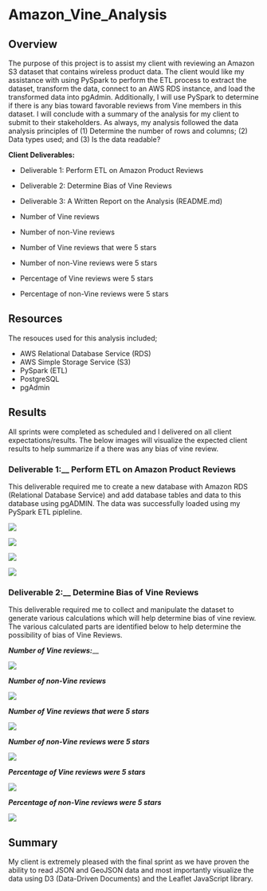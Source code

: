 # Amazon_Vine_Analysis

## Overview 
The purpose of this project is to assist my client with reviewing an Amazon S3 dataset that contains wireless product data.  The client would like my assistance with
using PySpark to perform the ETL process to extract the dataset, transform the data, connect to an AWS RDS instance, and load the transformed data into pgAdmin.  Additionally, I will use PySpark to determine if there is any bias toward favorable reviews from Vine members in this dataset.  I will conclude with a summary of the analysis for my client to submit to their stakeholders.  As always, my analysis followed the data analysis principles of (1) Determine the number of rows and columns; (2) Data types used; and (3) Is the data readable?

__Client Deliverables:__
- Deliverable 1: Perform ETL on Amazon Product Reviews
- Deliverable 2: Determine Bias of Vine Reviews
- Deliverable 3: A Written Report on the Analysis (README.md)


- Number of Vine reviews 
- Number of non-Vine reviews
- Number of Vine reviews that were 5 stars
- Number of non-Vine reviews were 5 stars
- Percentage of Vine reviews were 5 stars
- Percentage of non-Vine reviews were 5 stars


## Resources
The resouces used for this analysis included;
- AWS Relational Database Service (RDS)
- AWS Simple Storage Service (S3)
- PySpark (ETL)
- PostgreSQL
- pgAdmin


## Results
All sprints were completed as scheduled and I delivered on all client expectations/results. The below images will visualize the expected client results to help summarize if a there was any bias of vine review.

### Deliverable 1:__ Perform ETL on Amazon Product Reviews

This deliverable required me to create a new database with Amazon RDS (Relational Database Service) and add database tables and data to this database using pgADMIN.  The data was successfully loaded using my PySpark ETL pipleline.

![](https://github.com/SheaButta/Amazon_Vine_Analysis/blob/main/Images/customer.PNG)

![](https://github.com/SheaButta/Amazon_Vine_Analysis/blob/main/Images/products.PNG)

![](https://github.com/SheaButta/Amazon_Vine_Analysis/blob/main/Images/review_id_table.PNG)

![](https://github.com/SheaButta/Amazon_Vine_Analysis/blob/main/Images/vine_table.PNG)


### Deliverable 2:__  Determine Bias of Vine Reviews

This deliverable required me to collect and manipulate the dataset to generate various calculations which will help determine bias of vine review.  The various calculated parts are identified below to help determine the possibility of bias of Vine Reviews.

  _**Number of Vine reviews:**___
  
  ![](https://github.com/SheaButta/Mapping_Earthquakes/blob/main/Earthquake_Challenge/static/images/InitialPageLoad.PNG)


   _**Number of non-Vine reviews**_
   
   ![](https://github.com/SheaButta/Mapping_Earthquakes/blob/main/Earthquake_Challenge/static/images/InitialPageLoad.PNG)
   
   
   _**Number of Vine reviews that were 5 stars**_
   
   ![](https://github.com/SheaButta/Mapping_Earthquakes/blob/main/Earthquake_Challenge/static/images/InitialPageLoad.PNG)
   
   
   _**Number of non-Vine reviews were 5 stars**_
   
   ![](https://github.com/SheaButta/Mapping_Earthquakes/blob/main/Earthquake_Challenge/static/images/InitialPageLoad.PNG)
   
   
   _**Percentage of Vine reviews were 5 stars**_
   
   ![](https://github.com/SheaButta/Mapping_Earthquakes/blob/main/Earthquake_Challenge/static/images/InitialPageLoad.PNG)
   
   
   _**Percentage of non-Vine reviews were 5 stars**_
   
   ![](https://github.com/SheaButta/Mapping_Earthquakes/blob/main/Earthquake_Challenge/static/images/InitialPageLoad.PNG)
   
   
## Summary
My client is extremely pleased with the final sprint as we have proven the ability to read JSON and GeoJSON data and most importantly visualize the data using D3 (Data-Driven Documents) and the Leaflet JavaScript library.  











